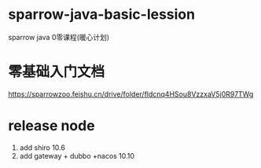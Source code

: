 # sparrow-java-basic-lession
sparrow java 0零课程(暖心计划)

# 零基础入门文档

https://sparrowzoo.feishu.cn/drive/folder/fldcnq4HSou8VzzxaV5j0R97TWg

# release node
1. add shiro 10.6
2. add gateway + dubbo +nacos 10.10
